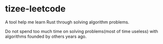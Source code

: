 # tizee-leetcode

A tool help me learn Rust through solving algorithm problems.

Do not spend too much time on solving problems(most of time useless) with algorithms founded by others years ago.
